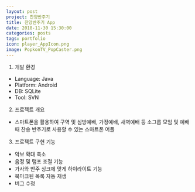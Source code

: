 ```yaml
---
layout: post
project: 찬양반주기
title: 찬양반주기 App
date: 2018-11-30 15:30:00 
categories: posts 
tags: portfolio
icon: player_AppIcon.png
image: PopkonTV_PopCaster.png
---
```


1) 개발 환경  
 - Language: Java  
 - Platform: Android  
 - DB: SQLite  
 - Tool: SVN 

2) 프로젝트 개요  
 - 스마트폰을 활용하여 구역 및 심방예배, 가정예배, 새벽예배 등 소그룹 모임 및 예배 때 찬송 반주기로 사용할 수 있는 스마트폰 어플

3) 프로젝트 구현 기능  
 - 악보 확대 축소
 - 음정 및 탬포 조절 기능
 - 가사와 반주 싱크에 맞게 하이라이트 기능
 - 북마크된 목록 자동 재생
 - 버그 수정  
 

